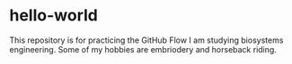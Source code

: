 # hello-world
This repository is for practicing the GitHub Flow
I am studying biosystems engineering. Some of my hobbies are embriodery and horseback riding.
